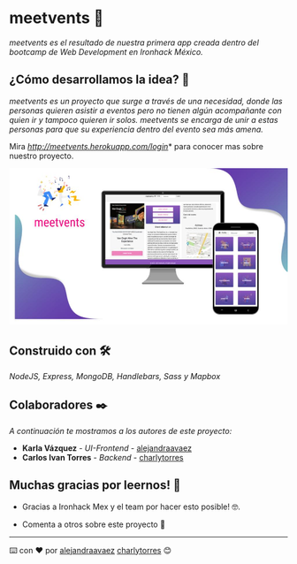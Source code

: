 # meetvents 📲

_meetvents es el resultado de nuestra primera app creada dentro del bootcamp de Web Development en Ironhack México._

## ¿Cómo desarrollamos la idea? 🚀

_meetvents es un proyecto que surge a través de una necesidad, donde las personas quieren asistir a eventos pero no tienen algún acompañante con quien ir y tampoco quieren ir solos. meetvents se encarga de unir a estas personas para que su experiencia dentro del evento sea más amena._

Mira *http://meetvents.herokuapp.com/login** para conocer mas sobre nuestro proyecto.

![alt text](https://github.com/alejandraavaez/Meetvents/blob/master/public/images/meetvents%20(1).jpg?raw=true)

## Construido con 🛠️

_NodeJS, Express, MongoDB, Handlebars, Sass y Mapbox_

## Colaboradores ✒️

_A continuación te mostramos a los autores de este proyecto:_

* **Karla Vázquez** - *UI-Frontend* - [alejandraavaez](https://github.com/alejandraavaez)
* **Carlos Ivan Torres** - *Backend* - [charlytorres](https://github.com/CharlyTorres)


## Muchas gracias por leernos! 🎁

* Gracias a Ironhack Mex y el team por hacer esto posible! 🤓.

* Comenta a otros sobre este proyecto 📢

---
⌨️ con ❤️ por [alejandraavaez](https://github.com/alejandraavaez) [charlytorres](https://github.com/CharlyTorres) 😊
